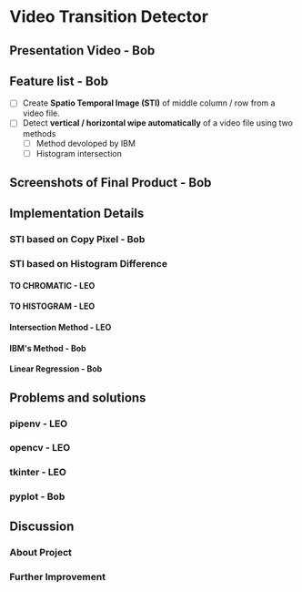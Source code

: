 # Video Transition Detector

## Presentation Video - Bob

## Feature list - Bob

- [ ] Create **Spatio Temporal Image (STI)** of middle column / row from a video file.
- [ ] Detect **vertical / horizontal wipe automatically** of a video file using two methods
  - [ ] Method devoloped by IBM
  - [ ] Histogram intersection

## Screenshots of Final Product - Bob

## Implementation Details

### STI based on Copy Pixel - Bob

### STI based on Histogram Difference

#### TO CHROMATIC - LEO

#### TO HISTOGRAM - LEO

#### Intersection Method - LEO

#### IBM's Method - Bob

#### Linear Regression - Bob

## Problems and solutions

### pipenv - LEO

### opencv - LEO

### tkinter - LEO

### pyplot - Bob

## Discussion

### About Project

### Further Improvement